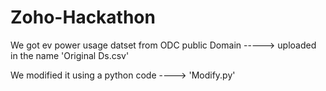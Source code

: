 # Zoho-Hackathon
We got ev power usage datset from ODC public Domain -----> uploaded in the name 'Original Ds.csv'

We modified it using a python code ----> 'Modify.py'
